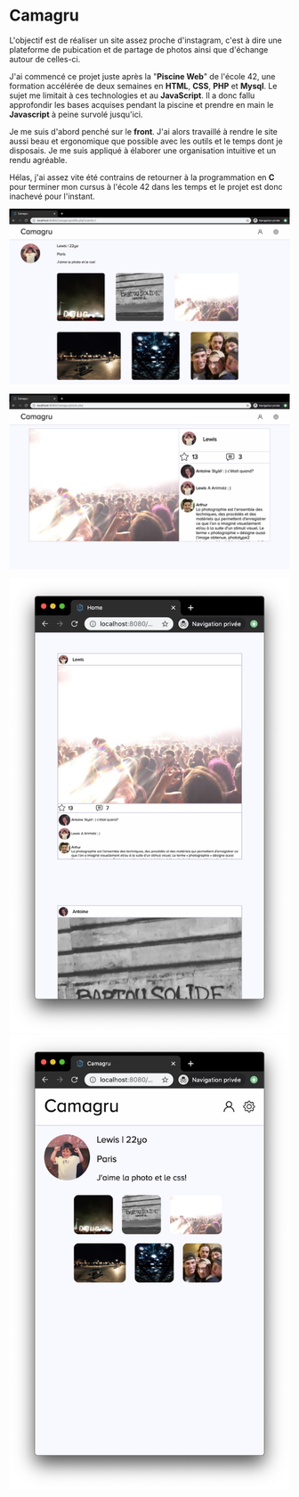 # Camagru

L'objectif est de réaliser un site assez proche d'instagram, c'est à dire une plateforme de pubication et de partage de photos ainsi que d'échange autour de celles-ci.

J'ai commencé ce projet juste après la "**Piscine Web**" de l'école 42, une formation accélérée de deux semaines en **HTML**, **CSS**, **PHP** et **Mysql**. Le sujet me limitait à ces technologies et au **JavaScript**. Il a donc fallu approfondir les bases acquises pendant la piscine et prendre en main le **Javascript** à peine survolé jusqu'ici.

Je me suis d'abord penché sur le **front**. J'ai alors travaillé à rendre le site aussi beau et ergonomique que possible avec les outils et le temps dont je disposais. Je me suis appliqué à élaborer une organisation intuitive et un rendu agréable.

Hélas, j'ai assez vite été contrains de retourner à la programmation en **C** pour terminer mon cursus à l'école 42 dans les temps et le projet est donc inachevé pour l'instant.


![](pics/pic1.png)  

![](pics/Pic2.png)  

![](pics/pic4.png)
![](pics/pic5.png) 
